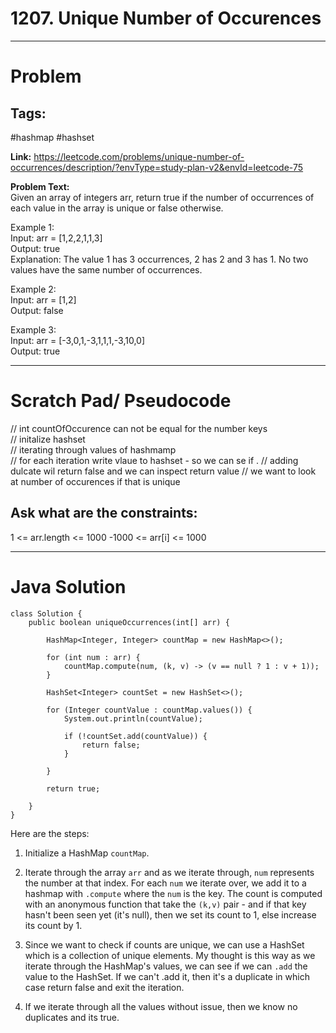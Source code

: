 # 1207. Unique Number of Occurences 

---


# Problem 

## Tags: 
#hashmap #hashset

**Link:** https://leetcode.com/problems/unique-number-of-occurrences/description/?envType=study-plan-v2&envId=leetcode-75 

 
**Problem Text:**  
Given an array of integers arr, return true if the number of occurrences of each value in the array is unique or false otherwise.  


Example 1:  
Input: arr = [1,2,2,1,1,3]  
Output: true  
Explanation: The value 1 has 3 occurrences, 2 has 2 and 3 has 1. No two values have the same number of occurrences.  

Example 2:  
Input: arr = [1,2]  
Output: false  

Example 3:  
Input: arr = [-3,0,1,-3,1,1,1,-3,10,0]  
Output: true 

---

# Scratch Pad/ Pseudocode

// int countOfOccurence can not be equal for the number keys   
// initalize hashset   
//  iterating through values of hashmamp  
// for each iteration write vlaue to hashset - so we can se if . 
// adding dulcate wil return false and we can inspect return value 
// we want to look at number of occurences if that is unique  

## Ask what are the constraints:
1 <= arr.length <= 1000 
-1000 <= arr[i] <= 1000 


---

# Java Solution

```
class Solution {
    public boolean uniqueOccurrences(int[] arr) {

        HashMap<Integer, Integer> countMap = new HashMap<>();

        for (int num : arr) {
            countMap.compute(num, (k, v) -> (v == null ? 1 : v + 1));
        }

        HashSet<Integer> countSet = new HashSet<>();

        for (Integer countValue : countMap.values()) {
            System.out.println(countValue);

            if (!countSet.add(countValue)) {
                return false;
            }

        }

        return true;

    }
}
```

Here are the steps:
1. Initialize a HashMap `countMap`.

2. Iterate through the array `arr` and as we iterate through, `num` represents the number at that index. For each `num` we iterate over, we add it to a hashmap with `.compute` where the `num` is the key. The count is computed with an anonymous function that take the `(k,v)` pair - and if that key hasn't been seen yet (it's null), then we set its count to 1, else increase its count by 1.

3. Since we want to check if counts are unique, we can use a HashSet which is a collection of unique elements. My thought is this way as we iterate through the HashMap's values, we can see if we can `.add` the value to the HashSet. If we can't .add it, then it's a duplicate in which case return false and exit the iteration. 

4. If we iterate through all the values without issue, then we know no duplicates and its true. 



